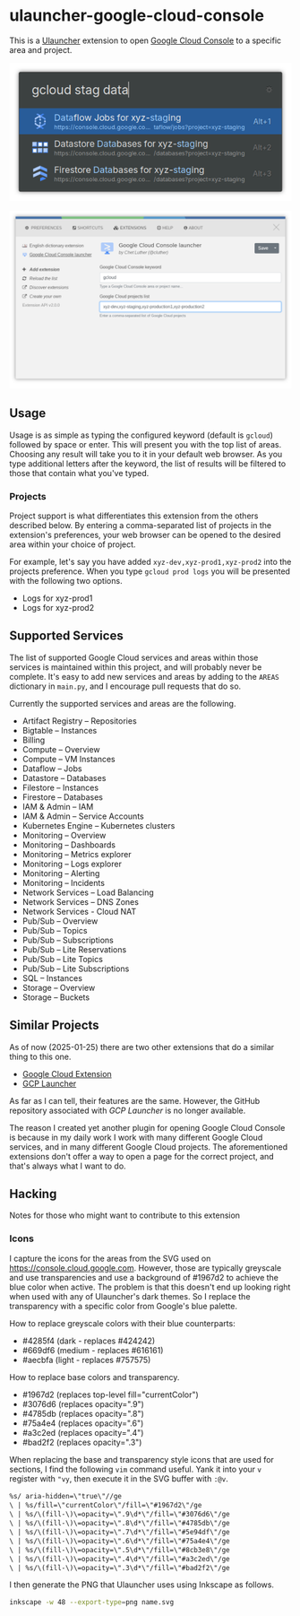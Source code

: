# ulauncher-google-cloud-console

This is a [Ulauncher](https://ulauncher.io/) extension to open [Google Cloud Console](https://console.cloud.google.com) to a specific area and project.

![Filtered by project and area](screenshots/areas-filtered-project.png "Filtered by project and area")

![Preferences](screenshots/preferences.png "Preferences")

## Usage

Usage is as simple as typing the configured keyword (default is `gcloud`)
followed by space or enter. This will present you with the top list of areas.
Choosing any result will take you to it in your default web browser. As you
type additional letters after the keyword, the list of results will be filtered
to those that contain what you've typed.

### Projects

Project support is what differentiates this extension from the others described
below. By entering a comma-separated list of projects in the extension's
preferences, your web browser can be opened to the desired area within your
choice of project.

For example, let's say you have added `xyz-dev,xyz-prod1,xyz-prod2` into the
projects preference. When you type `gcloud prod logs` you will be presented
with the following two options.

- Logs for xyz-prod1
- Logs for xyz-prod2

## Supported Services

The list of supported Google Cloud services and areas within those services is
maintained within this project, and will probably never be complete. It's easy
to add new services and areas by adding to the `AREAS` dictionary in `main.py`,
and I encourage pull requests that do so.

Currently the supported services and areas are the following.

- Artifact Registry – Repositories
- Bigtable – Instances
- Billing
- Compute – Overview
- Compute – VM Instances
- Dataflow – Jobs
- Datastore – Databases
- Filestore – Instances
- Firestore – Databases
- IAM & Admin – IAM
- IAM & Admin – Service Accounts
- Kubernetes Engine – Kubernetes clusters
- Monitoring – Overview
- Monitoring – Dashboards
- Monitoring – Metrics explorer
- Monitoring – Logs explorer
- Monitoring – Alerting
- Monitoring – Incidents
- Network Services – Load Balancing
- Network Services – DNS Zones
- Network Services - Cloud NAT
- Pub/Sub – Overview
- Pub/Sub – Topics
- Pub/Sub – Subscriptions
- Pub/Sub – Lite Reservations
- Pub/Sub – Lite Topics
- Pub/Sub – Lite Subscriptions
- SQL – Instances
- Storage – Overview
- Storage – Buckets

## Similar Projects

As of now (2025-01-25) there are two other extensions that do a similar thing
to this one.

- [Google Cloud Extension](https://ext.ulauncher.io/-/github-dhollinger-ulauncher-gcp)
- [GCP Launcher](https://ext.ulauncher.io/-/github-zeue-ulauncher-gcp)

As far as I can tell, their features are the same. However, the GitHub
repository associated with _GCP Launcher_ is no longer available.

The reason I created yet another plugin for opening Google Cloud Console is
because in my daily work I work with many different Google Cloud services, and
in many different Google Cloud projects. The aforementioned extensions don't
offer a way to open a page for the correct project, and that's always what I
want to do.

## Hacking

Notes for those who might want to contribute to this extension

### Icons

I capture the icons for the areas from the SVG used on
https://console.cloud.google.com. However, those are typically greyscale and
use transparencies and use a background of #1967d2 to achieve the blue color
when active. The problem is that this doesn't end up looking right when used
with any of Ulauncher's dark themes. So I replace the transparency with a
specific color from Google's blue palette.

How to replace greyscale colors with their blue counterparts:

- #4285f4 (dark - replaces #424242)
- #669df6 (medium - replaces #616161)
- #aecbfa (light - replaces #757575)

How to replace base colors and transparency.

- #1967d2 (replaces top-level fill="currentColor")
- #3076d6 (replaces opacity=".9")
- #4785db (replaces opacity=".8")
- #75a4e4 (replaces opacity=".6")
- #a3c2ed (replaces opacity=".4")
- #bad2f2 (replaces opacity=".3")

When replacing the base and transparency style icons that are used for
sections, I find the following `vim` command useful. Yank it into your `v`
register with `"vy`, then execute it in the SVG buffer with `:@v`.

```vimrc
%s/ aria-hidden=\"true\"//ge
\ | %s/fill=\"currentColor\"/fill=\"#1967d2\"/ge
\ | %s/\(fill-\)\=opacity=\".9\d*\"/fill=\"#3076d6\"/ge
\ | %s/\(fill-\)\=opacity=\".8\d*\"/fill=\"#4785db\"/ge
\ | %s/\(fill-\)\=opacity=\".7\d*\"/fill=\"#5e94df\"/ge
\ | %s/\(fill-\)\=opacity=\".6\d*\"/fill=\"#75a4e4\"/ge
\ | %s/\(fill-\)\=opacity=\".5\d*\"/fill=\"#8cb3e8\"/ge
\ | %s/\(fill-\)\=opacity=\".4\d*\"/fill=\"#a3c2ed\"/ge
\ | %s/\(fill-\)\=opacity=\".3\d*\"/fill=\"#bad2f2\"/ge
```

I then generate the PNG that Ulauncher uses using Inkscape as follows.

```sh
inkscape -w 48 --export-type=png name.svg
```
